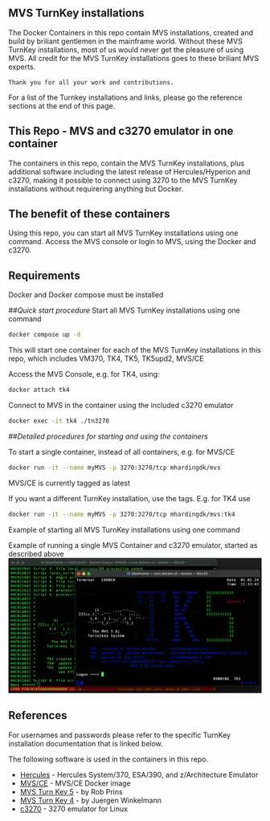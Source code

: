 ## MVS TurnKey installations

The Docker Containers in this repo contain MVS installations, created and build by 
briliant gentlemen in the mainframe world. Without these MVS TurnKey installations, 
most of us would never get the pleasure of using MVS. 
All credit for the MVS TurnKey installations goes to these briliant MVS experts.

	Thank you for all your work and contributions.

For a list of the Turnkey installations and links, please go the reference sections
at the end of this page.


## This Repo - MVS and c3270 emulator in one container

The containers in this repo, contain the MVS TurnKey installations, plus 
additional software including the latest release of Hercules/Hyperion and c3270,
making it possible to connect using 3270 to the MVS TurnKey installations without
requirering anything but Docker. 

## The benefit of these containers 

Using this repo, you can start all MVS TurnKey installations using one command.
Access the MVS console or login to MVS, using the Docker and c3270.

## Requirements

Docker and Docker compose must be installed

##_Quick start procedure_
Start all MVS TurnKey installations using one command

```sh
docker compose up -d
```
This will start one container for each of the MVS TurnKey installations in this
repo, which includes VM370, TK4, TK5, TK5upd2, MVS/CE
 
Access the MVS Console, e.g. for TK4,  using:

```sh
docker attach tk4
```

Connect to MVS in the container using the included c3270 emulator

```sh
docker exec -it tk4 ./tn3270
```

##_Detailed procedures for starting and using the containers_

To start a single container, instead of all containers, e.g. for  MVS/CE

```sh
docker run -it --name myMVS -p 3270:3270/tcp mhardingdk/mvs
```
MVS/CE is currently tagged as latest
 
If you want a different TurnKey installation, use the tags. E.g. for TK4 use

```sh
docker run -it --name myMVS -p 3270:3270/tcp mhardingdk/mvs:tk4
```

Example of starting all MVS TurnKey installations using one command


Example of running a single MVS Container and c3270 emulator, started as described above
![mvs-c3270](assets/mvs-c3270.jpg)

## References

For usernames and passwords please refer to the specific TurnKey installation
documentation that is linked below.

The following software is used in the containers in this repo.
- [Hercules](https://hercules-390.github.io/html/) - Hercules System/370, ESA/390, and z/Architecture Emulator
- [MVS/CE](https://hub.docker.com/r/mainframed767/mvsce) - MVS/CE Docker image
- [MVS Turn Key 5](https://www.prince-webdesign.nl/index.php/software/mvs-3-8j-turnkey-5) - by Rob Prins
- [MVS Turn Key 4](https://wotho.pebble-beach.ch/tk4-) - by Juergen Winkelmann
- [c3270](https://x3270.miraheze.org/wiki/C3270) - 3270 emulator for Linux


